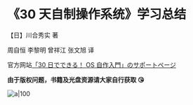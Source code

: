 # 《30 天自制操作系统》学习总结

【日】川合秀实 著

周自恒 李黎明 曾祥江 张文旭 译

官方网站[「30 日でできる！ OS 自作入門」のサポートページ](http://hrb.osask.jp/)

**由于版权问题，书籍及光盘资源请大家自行获取 😘**

![a|100](https://vs-picbed-1320307070.cos.ap-nanjing.myqcloud.com/img/obook.cc-30%E5%A4%A9%E8%87%AA%E5%88%B6%E6%93%8D%E4%BD%9C%E7%B3%BB%E7%BB%9F%20-%20%E5%B7%9D%E5%90%88%E7%A7%80%E5%AE%9E%20&%20%E5%91%A8%E8%87%AA%E6%81%92%20&%20%E6%9D%8E%E9%BB%8E%E6%98%8E%20&%20%E6%9B%BE%E7%A5%A5%E6%B1%9F%20&%20%E5%BC%A0%E6%96%87%E6%97%AD%201.png)
